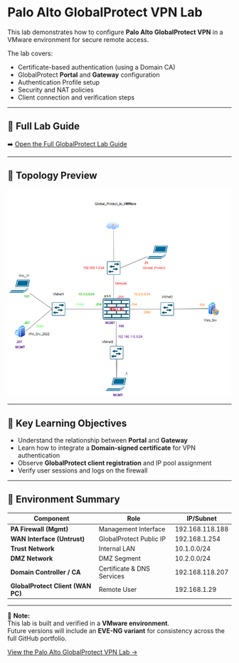# Palo Alto GlobalProtect VPN Lab

This lab demonstrates how to configure **Palo Alto GlobalProtect VPN** in a VMware environment for secure remote access.

The lab covers:
- Certificate-based authentication (using a Domain CA)
- GlobalProtect **Portal** and **Gateway** configuration
- Authentication Profile setup
- Security and NAT policies
- Client connection and verification steps

---

## 📘 Full Lab Guide
➡️ [Open the Full GlobalProtect Lab Guide](palo-alto-globalprotect-lab.md)

---

## 🧩 Topology Preview
![GlobalProtect VMware Topology](screenshots/globalprotect-vmware-topology.png)

---

## 🧠 Key Learning Objectives
- Understand the relationship between **Portal** and **Gateway**
- Learn how to integrate a **Domain-signed certificate** for VPN authentication
- Observe **GlobalProtect client registration** and IP pool assignment
- Verify user sessions and logs on the firewall

---

## 🧰 Environment Summary
| Component | Role | IP/Subnet |
|------------|------|-----------|
| **PA Firewall (Mgmt)** | Management Interface | 192.168.118.188 |
| **WAN Interface (Untrust)** | GlobalProtect Public IP | 192.168.1.254 |
| **Trust Network** | Internal LAN | 10.1.0.0/24 |
| **DMZ Network** | DMZ Segment | 10.2.0.0/24 |
| **Domain Controller / CA** | Certificate & DNS Services | 192.168.118.207 |
| **GlobalProtect Client (WAN PC)** | Remote User | 192.168.1.29 |

---

🧾 **Note:**  
This lab is built and verified in a **VMware environment**.  
Future versions will include an **EVE-NG variant** for consistency across the full GitHub portfolio.

[View the Palo Alto GlobalProtect VPN Lab →](./palo-alto-globalprotect-lab/palo-alto-globalprotect-lab.md)







